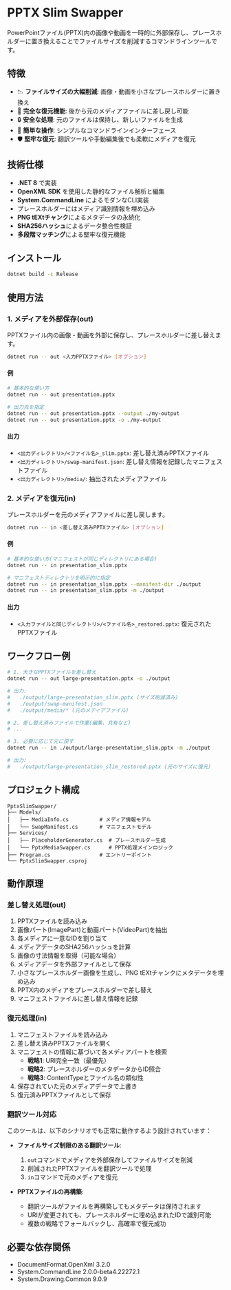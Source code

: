 # PPTX Slim Swapper

PowerPointファイル(PPTX)内の画像や動画を一時的に外部保存し、プレースホルダーに置き換えることでファイルサイズを削減するコマンドラインツールです。

## 特徴

- 📉 **ファイルサイズの大幅削減**: 画像・動画を小さなプレースホルダーに置き換え
- 🔄 **完全な復元機能**: 後から元のメディアファイルに差し戻し可能
- 🔒 **安全な処理**: 元のファイルは保持し、新しいファイルを生成
- 🎯 **簡単な操作**: シンプルなコマンドラインインターフェース
- 🛡️ **堅牢な復元**: 翻訳ツールや手動編集後でも柔軟にメディアを復元

## 技術仕様

- **.NET 8** で実装
- **OpenXML SDK** を使用した静的なファイル解析と編集
- **System.CommandLine** によるモダンなCLI実装
- プレースホルダーにはメディア識別情報を埋め込み
- **PNG tEXtチャンク**によるメタデータの永続化
- **SHA256ハッシュ**によるデータ整合性検証
- **多段階マッチング**による堅牢な復元機能

## インストール

```bash
dotnet build -c Release
```

## 使用方法

### 1. メディアを外部保存(out)

PPTXファイル内の画像・動画を外部に保存し、プレースホルダーに差し替えます。

```bash
dotnet run -- out <入力PPTXファイル> [オプション]
```

#### 例

```bash
# 基本的な使い方
dotnet run -- out presentation.pptx

# 出力先を指定
dotnet run -- out presentation.pptx --output ./my-output
dotnet run -- out presentation.pptx -o ./my-output
```

#### 出力

- `<出力ディレクトリ>/<ファイル名>_slim.pptx`: 差し替え済みPPTXファイル
- `<出力ディレクトリ>/swap-manifest.json`: 差し替え情報を記録したマニフェストファイル
- `<出力ディレクトリ>/media/`: 抽出されたメディアファイル

### 2. メディアを復元(in)

プレースホルダーを元のメディアファイルに差し戻します。

```bash
dotnet run -- in <差し替え済みPPTXファイル> [オプション]
```

#### 例

```bash
# 基本的な使い方(マニフェストが同じディレクトリにある場合)
dotnet run -- in presentation_slim.pptx

# マニフェストディレクトリを明示的に指定
dotnet run -- in presentation_slim.pptx --manifest-dir ./output
dotnet run -- in presentation_slim.pptx -m ./output
```

#### 出力

- `<入力ファイルと同じディレクトリ>/<ファイル名>_restored.pptx`: 復元されたPPTXファイル

## ワークフロー例

```bash
# 1. 大きなPPTXファイルを差し替え
dotnet run -- out large-presentation.pptx -o ./output

# 出力:
#   ./output/large-presentation_slim.pptx (サイズ削減済み)
#   ./output/swap-manifest.json
#   ./output/media/* (元のメディアファイル)

# 2. 差し替え済みファイルで作業(編集、共有など)
# ...

# 3. 必要に応じて元に戻す
dotnet run -- in ./output/large-presentation_slim.pptx -m ./output

# 出力:
#   ./output/large-presentation_slim_restored.pptx (元のサイズに復元)
```

## プロジェクト構成

```
PptxSlimSwapper/
├── Models/
│   ├── MediaInfo.cs          # メディア情報モデル
│   └── SwapManifest.cs       # マニフェストモデル
├── Services/
│   ├── PlaceholderGenerator.cs  # プレースホルダー生成
│   └── PptxMediaSwapper.cs      # PPTX処理メインロジック
├── Program.cs                # エントリーポイント
└── PptxSlimSwapper.csproj
```

## 動作原理

### 差し替え処理(out)

1. PPTXファイルを読み込み
2. 画像パート(ImagePart)と動画パート(VideoPart)を抽出
3. 各メディアに一意なIDを割り当て
4. メディアデータのSHA256ハッシュを計算
5. 画像の寸法情報を取得（可能な場合）
6. メディアデータを外部ファイルとして保存
7. 小さなプレースホルダー画像を生成し、PNG tEXtチャンクにメタデータを埋め込み
8. PPTX内のメディアをプレースホルダーで差し替え
9. マニフェストファイルに差し替え情報を記録

### 復元処理(in)

1. マニフェストファイルを読み込み
2. 差し替え済みPPTXファイルを開く
3. マニフェストの情報に基づいて各メディアパートを検索
   - **戦略1**: URI完全一致（最優先）
   - **戦略2**: プレースホルダーのメタデータからID照合
   - **戦略3**: ContentTypeとファイル名の類似性
4. 保存されていた元のメディアデータで上書き
5. 復元済みPPTXファイルとして保存

### 翻訳ツール対応

このツールは、以下のシナリオでも正常に動作するよう設計されています：

- **ファイルサイズ制限のある翻訳ツール**:
  1. `out`コマンドでメディアを外部保存してファイルサイズを削減
  2. 削減されたPPTXファイルを翻訳ツールで処理
  3. `in`コマンドで元のメディアを復元

- **PPTXファイルの再構築**:
  - 翻訳ツールがファイルを再構築してもメタデータは保持されます
  - URIが変更されても、プレースホルダーに埋め込まれたIDで識別可能
  - 複数の戦略でフォールバックし、高確率で復元成功

## 必要な依存関係

- DocumentFormat.OpenXml 3.2.0
- System.CommandLine 2.0.0-beta4.22272.1
- System.Drawing.Common 9.0.9
